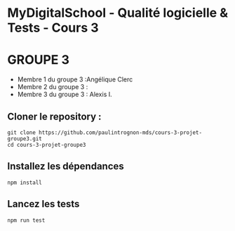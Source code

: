 # MyDigitalSchool - Qualité logicielle & Tests - Cours 3

# GROUPE 3

  - Membre 1 du groupe 3 :Angélique Clerc
  - Membre 2 du groupe 3 :
  - Membre 3 du groupe 3 : Alexis I.

## Cloner le repository :

```
git clone https://github.com/paulintrognon-mds/cours-3-projet-groupe3.git
cd cours-3-projet-groupe3
```

## Installez les dépendances

```
npm install
```

## Lancez les tests

```
npm run test
```

